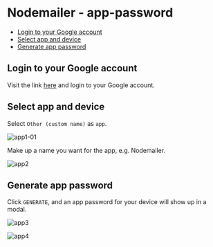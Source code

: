 # Nodemailer - app-password

- [Login to your Google account](https://github.com/erinerinchan/Nodemailer---app-password/blob/main/README.md#login-to-your-google-account) 
- [Select app and device](https://github.com/erinerinchan/Nodemailer---app-password/blob/main/README.md#select-app-and-device)
- [Generate app password](https://github.com/erinerinchan/Nodemailer---app-password/blob/main/README.md#generate-app-password)

## Login to your Google account 

Visit the link [here](https://accounts.google.com/signin/v2/challenge/pwd?continue=https%3A%2F%2Fmyaccount.google.com%2Fapppasswords&service=accountsettings&osid=1&rart=ANgoxceBEygYKYCvWiOIqHWjwA-zh24dU3FOBy_5FKAE9t4tD_V64VwAke8g3M87xmViFniBCZfGiG3q4KafxQv93-GEQqX_sg&TL=AM3QAYaS1VQi0Efju4oEZdVnxsK9O4dLk1E9GJe1mxbzveRbmP0asToEg49tqA_K&flowName=GlifWebSignIn&cid=1&flowEntry=ServiceLogin) and login to your Google account. 

## Select app and device 

Select `Other (custom name)` as `app`. 

![app1-01](https://user-images.githubusercontent.com/35587864/177155852-b8b9ed0d-2fa1-4bad-b2e2-2913c0ac40c1.png)

Make up a name you want for the app, e.g. Nodemailer. 

![app2](https://user-images.githubusercontent.com/35587864/177155953-9ceb2351-15c4-47bb-b5a7-3771358e6ae9.png)

## Generate app password 
Click `GENERATE`, and an app password for your device will show up in a modal. 

![app3](https://user-images.githubusercontent.com/35587864/177155977-eeee0c78-f11e-4a69-a69d-cb89614c5374.png)

![app4](https://user-images.githubusercontent.com/35587864/177155995-ff39a1c3-236f-437c-b353-52eea9ef18de.png)
